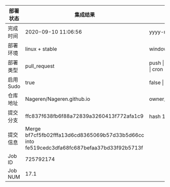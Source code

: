 部署状态 | 集成结果 | 参考值
---|---|---
完成时间 | 2020-09-10 11:06:56 | yyyy-mm-dd hh:mm:ss
部署环境 | linux + stable | window \| linux + stable
部署类型 | pull_request | push \| pull_request \| api \| cron
启用Sudo | true | false \| true
仓库地址 | Nageren/Nageren.github.io | owner_name/repo_name
提交分支 | ffc837f638fb6f88a72839a3260413f772afa1c9 | hash 16位
提交信息 | Merge bf7cf5fb02fffa13d6cd8365069b57d33b5d66cc into fe519cedc3dfa68fc687befaa37bd33f92b5713f |
Job ID   | 725792174 |
Job NUM  | 17.1 |
